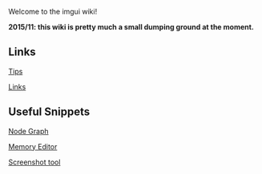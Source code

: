 Welcome to the imgui wiki!

**2015/11: this wiki is pretty much a small dumping ground at the moment.**

## Links

[Tips](Tips)

[Links](Links)

## Useful Snippets

[Node Graph](node_graph_example)

[Memory Editor](memory_editor_example)

[Screenshot tool](screenshot_tool)